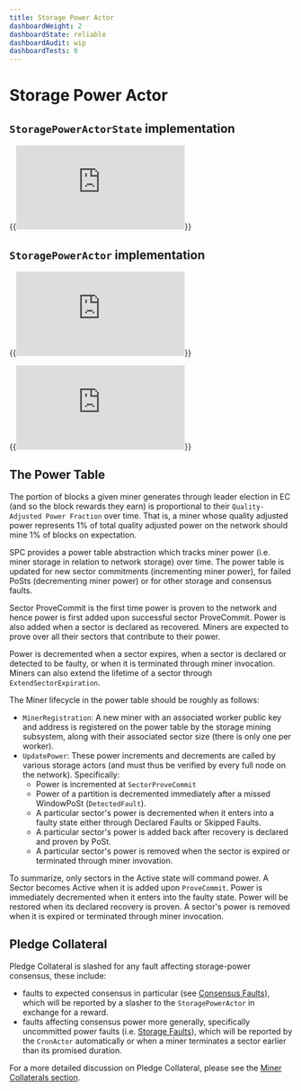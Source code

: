 ```yaml
---
title: Storage Power Actor
dashboardWeight: 2
dashboardState: reliable
dashboardAudit: wip
dashboardTests: 0
---
```


# Storage Power Actor

## `StoragePowerActorState` implementation

{{<embed src="https://github.com/filecoin-project/specs-actors/blob/master/actors/builtin/power/power_state.go" lang="go" symbol="State">}}

## `StoragePowerActor` implementation

{{<embed src="https://github.com/filecoin-project/specs-actors/blob/master/actors/builtin/power/power_actor.go" lang="go" symbol="Exports">}}

{{<embed src="https://github.com/filecoin-project/specs-actors/blob/master/actors/builtin/power/power_actor.go" lang="go" symbol="MinerConstructorParams">}}

## The Power Table

The portion of blocks a given miner generates through leader election in EC (and so the block rewards they earn) is proportional to their `Quality-Adjusted Power Fraction` over time. That is, a miner whose quality adjusted power represents 1% of total quality adjusted power on the network should mine 1% of blocks on expectation.

SPC provides a power table abstraction which tracks miner power (i.e. miner storage in relation to network storage) over time. The power table is updated for new sector commitments (incrementing miner power), for failed PoSts (decrementing miner power) or for other storage and consensus faults.

Sector ProveCommit is the first time power is proven to the network and hence power is first added upon successful sector ProveCommit. Power is also added when a sector is declared as recovered. Miners are expected to prove over all their sectors that contribute to their power.

Power is decremented when a sector expires, when a sector is declared or detected to be faulty, or when it is terminated through miner invocation. Miners can also extend the lifetime of a sector through `ExtendSectorExpiration`.

The Miner lifecycle in the power table should be roughly as follows:

- `MinerRegistration`: A new miner with an associated worker public key and address is registered on the power table by the storage mining subsystem, along with their associated sector size (there is only one per worker).
- `UpdatePower`: These power increments and decrements are called by various storage actors (and must thus be verified by every full node on the network). Specifically:
  - Power is incremented at `SectorProveCommit`
  - Power of a partition is decremented immediately after a missed WindowPoSt (`DetectedFault`).
  - A particular sector's power is decremented when it enters into a faulty state either through Declared Faults or Skipped Faults.
  - A particular sector's power is added back after recovery is declared and proven by PoSt.
  - A particular sector's power is removed when the sector is expired or terminated through miner invovation.

To summarize, only sectors in the Active state will command power. A Sector becomes Active when it is added upon `ProveCommit`. Power is immediately decremented when it enters into the faulty state. Power will be restored when its declared recovery is proven. A sector's power is removed when it is expired or terminated through miner invocation.

## Pledge Collateral

Pledge Collateral is slashed for any fault affecting storage-power consensus, these include:

- faults to expected consensus in particular (see [Consensus Faults](expected_consensus#consensus-faults)), which will be reported by a slasher to the `StoragePowerActor` in exchange for a reward.
- faults affecting consensus power more generally, specifically uncommitted power faults (i.e. [Storage Faults](faults#storage-faults)), which will be reported by the `CronActor` automatically or when a miner terminates a sector earlier than its promised duration.

For a more detailed discussion on Pledge Collateral, please see the [Miner Collaterals section](filecoin_mining#miner_collaterals).
